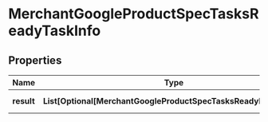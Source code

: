 # MerchantGoogleProductSpecTasksReadyTaskInfo


## Properties

| Name | Type | Description | Notes |
|------------ | ------------- | ------------- | -------------|
**result** | **List[Optional[MerchantGoogleProductSpecTasksReadyResultInfo]]** | array of results |[optional]|